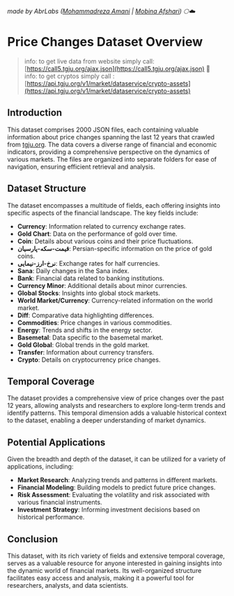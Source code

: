 _made by AbrLabs ([Mohammadreza Amani](https://github.com/MohammadrezaAmani) | [Mobina Afshari](https://github.com/MobinaAfsharii)) 🌕☁️_
# Price Changes Dataset Overview


> info: to get live data from website simply call: [https://call5.tgju.org/ajax.json](https://call5.tgju.org/ajax.json) 🍭\
> info: to get cryptos simply call :[https://api.tgju.org/v1/market/dataservice/crypto-assets](https://api.tgju.org/v1/market/dataservice/crypto-assets)
## Introduction

This dataset comprises 2000 JSON files, each containing valuable information about price changes spanning the last 12 years that crawled from [tgju.org](https://www.tgju.org/). The data covers a diverse range of financial and economic indicators, providing a comprehensive perspective on the dynamics of various markets. The files are organized into separate folders for ease of navigation, ensuring efficient retrieval and analysis.

## Dataset Structure

The dataset encompasses a multitude of fields, each offering insights into specific aspects of the financial landscape. The key fields include:

- **Currency**: Information related to currency exchange rates.
- **Gold Chart**: Data on the performance of gold over time.
- **Coin**: Details about various coins and their price fluctuations.
- **قیمت-سکه-پارسیان**: Persian-specific information on the price of gold coins.
- **نرخ-ارز-نیمایی**: Exchange rates for half currencies.
- **Sana**: Daily changes in the Sana index.
- **Bank**: Financial data related to banking institutions.
- **Currency Minor**: Additional details about minor currencies.
- **Global Stocks**: Insights into global stock markets.
- **World Market/Currency**: Currency-related information on the world market.
- **Diff**: Comparative data highlighting differences.
- **Commodities**: Price changes in various commodities.
- **Energy**: Trends and shifts in the energy sector.
- **Basemetal**: Data specific to the basemetal market.
- **Gold Global**: Global trends in the gold market.
- **Transfer**: Information about currency transfers.
- **Crypto**: Details on cryptocurrency price changes.

## Temporal Coverage

The dataset provides a comprehensive view of price changes over the past 12 years, allowing analysts and researchers to explore long-term trends and identify patterns. This temporal dimension adds a valuable historical context to the dataset, enabling a deeper understanding of market dynamics.

## Potential Applications

Given the breadth and depth of the dataset, it can be utilized for a variety of applications, including:

- **Market Research**: Analyzing trends and patterns in different markets.
- **Financial Modeling**: Building models to predict future price changes.
- **Risk Assessment**: Evaluating the volatility and risk associated with various financial instruments.
- **Investment Strategy**: Informing investment decisions based on historical performance.

## Conclusion

This dataset, with its rich variety of fields and extensive temporal coverage, serves as a valuable resource for anyone interested in gaining insights into the dynamic world of financial markets. Its well-organized structure facilitates easy access and analysis, making it a powerful tool for researchers, analysts, and data scientists.

